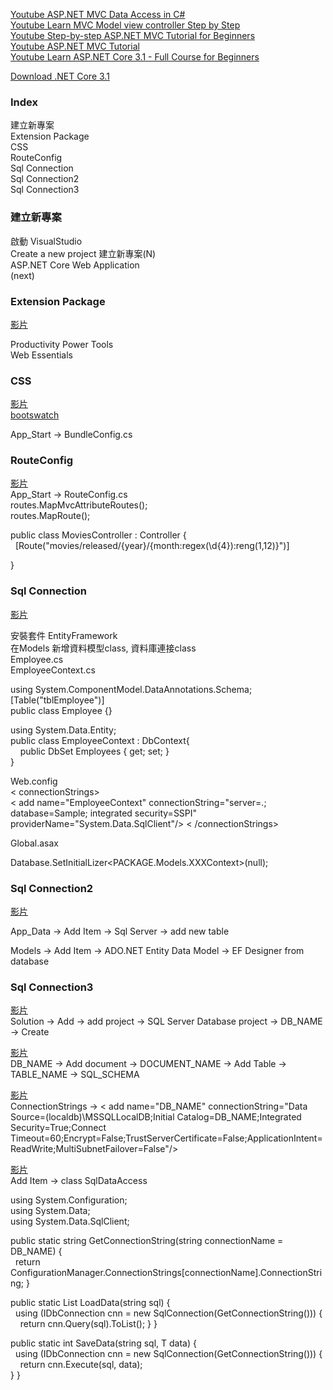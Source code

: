 

[Youtube ASP.NET MVC Data Access in C#](https://www.youtube.com/watch?v=bIiEv__QNxw&ab_channel=IAmTimCorey)  
[Youtube Learn MVC Model view controller Step by Step](https://www.youtube.com/watch?v=_323VsR-Th0&list=PL33C9E91F8CDD2BF7&index=1&ab_channel=.NETInterviewPreparationvideos)  
[Youtube Step-by-step ASP.NET MVC Tutorial for Beginners](https://www.youtube.com/watch?v=E7Voso411Vs&ab_channel=ProgrammingwithMosh)  
[Youtube ASP.NET MVC Tutorial](https://www.youtube.com/watch?v=-pzwRwYlXMw&list=PL6n9fhu94yhVm6S8I2xd6nYz2ZORd7X2v&ab_channel=kudvenkat)  
[Youtube Learn ASP.NET Core 3.1 - Full Course for Beginners](https://www.youtube.com/watch?v=C5cnZ-gZy2I&ab_channel=freeCodeCamp.org)  


[Download .NET Core 3.1](https://dotnet.microsoft.com/download/dotnet/3.1)  


### Index  
建立新專案  
Extension Package  
CSS  
RouteConfig  
Sql Connection  
Sql Connection2  
Sql Connection3  


### 建立新專案  

啟動 VisualStudio  
Create a new project 建立新專案(N)  
ASP.NET Core Web Application  
(next)  


### Extension Package  

[影片](https://youtu.be/E7Voso411Vs?t=369)  

Productivity Power Tools  
Web Essentials  


### CSS  

[影片](https://youtu.be/E7Voso411Vs?t=1312)  
[bootswatch](https://bootswatch.com/)  

App_Start -> BundleConfig.cs  

### RouteConfig  

[影片](https://youtu.be/E7Voso411Vs?t=2292)  
App_Start -> RouteConfig.cs  
routes.MapMvcAttributeRoutes();  
routes.MapRoute();  

public class MoviesController : Controller {  
&nbsp; [Route("movies/released/{year}/{month:regex(\\d{4}):reng(1,12)}")]  

}  

### Sql Connection  

[影片](https://youtu.be/Lrr66APUwBk?list=PL6n9fhu94yhVm6S8I2xd6nYz2ZORd7X2v&t=114)  

安裝套件 EntityFramework  
在Models 新增資料模型class, 資料庫連接class  
Employee.cs  
EmployeeContext.cs  

using System.ComponentModel.DataAnnotations.Schema;  
[Table("tblEmployee")]  
public class Employee {}  

using System.Data.Entity;  
public class EmployeeContext : DbContext{  
&nbsp; &nbsp; public DbSet<Employee> Employees { get; set; }  
}  

Web.config  
< connectionStrings>  
< add name="EmployeeContext" connectionString="server=.; database=Sample; integrated security=SSPI" providerName="System.Data.SqlClient"/>
< /connectionStrings>  

Global.asax  

Database.SetInitialLizer<PACKAGE.Models.XXXContext>(null);  

### Sql Connection2  

[影片](https://youtu.be/3pEax-5wXG8?t=191)  

App_Data -> Add Item -> Sql Server -> add new table  

Models -> Add Item -> ADO.NET Entity Data Model -> EF Designer from database   


### Sql Connection3  

[影片](https://youtu.be/bIiEv__QNxw?t=210)  
Solution -> Add -> add project -> SQL Server Database project -> DB_NAME -> Create   

[影片](https://youtu.be/bIiEv__QNxw?t=2010)  
DB_NAME -> Add document -> DOCUMENT_NAME ->  Add Table -> TABLE_NAME -> SQL_SCHEMA   

[影片](https://youtu.be/bIiEv__QNxw?t=2321)  
ConnectionStrings -> 
< add name="DB_NAME" connectionString="Data Source=(localdb)\MSSQLLocalDB;Initial Catalog=DB_NAME;Integrated Security=True;Connect Timeout=60;Encrypt=False;TrustServerCertificate=False;ApplicationIntent=ReadWrite;MultiSubnetFailover=False"/>  

[影片](https://youtu.be/bIiEv__QNxw?t=2724)  
Add Item -> class SqlDataAccess  

using System.Configuration;  
using System.Data;  
using System.Data.SqlClient;  

public static string GetConnectionString(string connectionName = DB_NAME) {  
&nbsp; return ConfigurationManager.ConnectionStrings[connectionName].ConnectionString;  }  

public static List<T> LoadData<T>(string sql) {  
&nbsp; using (IDbConnection cnn = new SqlConnection(GetConnectionString())) {  
&nbsp; &nbsp; return cnn.Query<T>(sql).ToList();
}  }  

public static int SaveData<T>(string sql, T data) {  
&nbsp; using (IDbConnection cnn = new SqlConnection(GetConnectionString())) {  
&nbsp; &nbsp; return cnn.Execute(sql, data);  
}  }  


